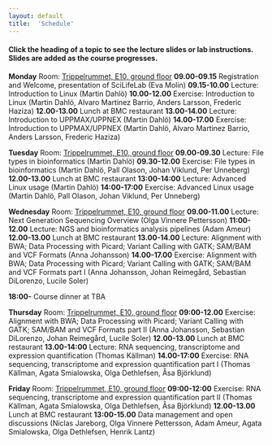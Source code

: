 ```yaml
---
layout: default
title:  'Schedule'
---
```


#### Click the heading of a topic to see the lecture slides or lab instructions. Slides are added as the course progresses.

**Monday**
Room: [Trippelrummet, E10, ground floor](../common/images/bmc_map.jpg)
**09.00-09.15** Registration and Welcome, presentation of SciLifeLab (Eva Molin)
**09.15-10.00** Lecture: Introduction to Linux (Martin Dahlö)
**10.00-12.00** Exercise: Introduction to Linux (Martin Dahlö, Alvaro Martinez Barrio, Anders Larsson, Frederic Haziza)
**12.00-13.00** Lunch at BMC restaurant
**13.00-14.00** Lecture: Introduction to UPPMAX/UPPNEX (Martin Dahlö)
**14.00-17.00** Exercise: Introduction to UPPMAX/UPPNEX (Martin Dahlö, Alvaro Martinez Barrio, Anders Larsson, Frederic Haziza)

**Tuesday**
Room: [Trippelrummet, E10, ground floor](../common/images/bmc_map.jpg)
**09.00-09.30** Lecture: File types in bioinformatics (Martin Dahlö)
**09.30-12.00** Exercise: File types in bioinformatics (Martin Dahlö, Pall Olason, Johan Viklund, Per Unneberg)
**12.00-13.00** Lunch at BMC restaurant
**13:00-14:00** Lecture: Advanced Linux usage (Martin Dahlö)
**14:00-17:00** Exercise: Advanced Linux usage (Martin Dahlö, Pall Olason, Johan Viklund, Per Unneberg)

**Wednesday**
Room: [Trippelrummet, E10, ground floor](../common/images/bmc_map.jpg)
**09.00-11.00** Lecture: Next Generation Sequencing Overview (Olga Vinnere Pettersson)
**11:00-12.00** Lecture: NGS and bioinformatics analysis pipelines (Adam Ameur)
**12.00-13.00** Lunch at BMC restaurant
**13.00-14.00** Lecture: Alignment with BWA; Data Processing with Picard; Variant Calling with GATK; SAM/BAM and VCF Formats (Anna Johansson)
**14.00-17.00** Exercise: Alignment with BWA; Data Processing with Picard; Variant Calling with GATK; SAM/BAM and VCF Formats part I (Anna Johansson, Johan Reimegård, Sebastian DiLorenzo, Lucile Soler)

**18:00-** Course dinner at TBA

**Thursday**
Room: [Trippelrummet, E10, ground floor](../common/images/bmc_map.jpg)
**09:00-12.00** Exercise: Alignment with BWA; Data Processing with Picard; Variant Calling with GATK; SAM/BAM and VCF Formats part II (Anna Johansson, Sebastian DiLorenzo, Johan Reimegård, Lucile Soler)
**12.00-13.00** Lunch at BMC restaurant
**13.00-14:00** Lecture: RNA sequencing, transcriptome and expression quantification (Thomas Källman)
**14.00-17:00** Exercise: RNA sequencing, transcriptome and expression quantification part I (Thomas Källman, Agata Smialowska, Olga Dethlefsen, Åsa Björklund)

**Friday**
Room: [Trippelrummet, E10, ground floor](../common/images/bmc_map.jpg)
**09:00-12:00** Exercise: RNA sequencing, transcriptome and expression quantification part II (Thomas Källman, Agata Smialowska, Olga Dethlefsen, Åsa Björklund)
**12.00-13.00** Lunch at BMC restaurant
**13:00-15.00** Data management and open discussions (Niclas Jareborg, Olga Vinnere Pettersson, Adam Ameur, Agata Smialowska, Olga Dethlefsen, Henrik Lantz)

